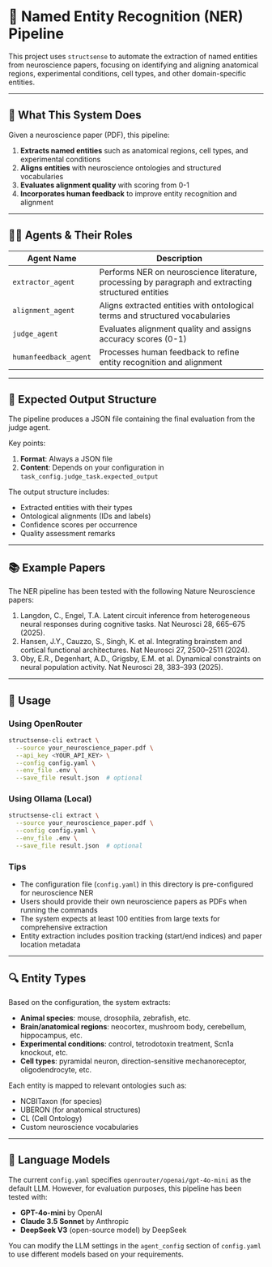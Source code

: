 # 🧠 Named Entity Recognition (NER) Pipeline

This project uses `structsense` to automate the extraction of named entities from neuroscience papers, focusing on identifying and aligning anatomical regions, experimental conditions, cell types, and other domain-specific entities.

---

## 🔬 What This System Does

Given a neuroscience paper (PDF), this pipeline:

1. **Extracts named entities** such as anatomical regions, cell types, and experimental conditions
2. **Aligns entities** with neuroscience ontologies and structured vocabularies
3. **Evaluates alignment quality** with scoring from 0-1
4. **Incorporates human feedback** to improve entity recognition and alignment

---

## 🧑‍💼 Agents & Their Roles

| Agent Name           | Description |
|----------------------|-------------|
| `extractor_agent`    | Performs NER on neuroscience literature, processing by paragraph and extracting structured entities |
| `alignment_agent`    | Aligns extracted entities with ontological terms and structured vocabularies |
| `judge_agent`        | Evaluates alignment quality and assigns accuracy scores (0-1) |
| `humanfeedback_agent`| Processes human feedback to refine entity recognition and alignment |

---

## 📁 Expected Output Structure

The pipeline produces a JSON file containing the final evaluation from the judge agent.

Key points:
1. **Format**: Always a JSON file
2. **Content**: Depends on your configuration in `task_config.judge_task.expected_output`

The output structure includes:
- Extracted entities with their types
- Ontological alignments (IDs and labels)
- Confidence scores per occurrence
- Quality assessment remarks

---

## 📚 Example Papers

The NER pipeline has been tested with the following Nature Neuroscience papers:

1. Langdon, C., Engel, T.A. Latent circuit inference from heterogeneous neural responses during cognitive tasks. Nat Neurosci 28, 665–675 (2025).
2. Hansen, J.Y., Cauzzo, S., Singh, K. et al. Integrating brainstem and cortical functional architectures. Nat Neurosci 27, 2500–2511 (2024).
3. Oby, E.R., Degenhart, A.D., Grigsby, E.M. et al. Dynamical constraints on neural population activity. Nat Neurosci 28, 383–393 (2025).
---

## 🧪 Usage

### Using OpenRouter
```bash
structsense-cli extract \
  --source your_neuroscience_paper.pdf \
  --api_key <YOUR_API_KEY> \
  --config config.yaml \
  --env_file .env \
  --save_file result.json  # optional
```

### Using Ollama (Local)
```bash
structsense-cli extract \
  --source your_neuroscience_paper.pdf \
  --config config.yaml \
  --env_file .env \
  --save_file result.json  # optional
```

### Tips

- The configuration file (`config.yaml`) in this directory is pre-configured for neuroscience NER
- Users should provide their own neuroscience papers as PDFs when running the commands
- The system expects at least 100 entities from large texts for comprehensive extraction
- Entity extraction includes position tracking (start/end indices) and paper location metadata

---

## 🔍 Entity Types

Based on the configuration, the system extracts:

- **Animal species**: mouse, drosophila, zebrafish, etc.
- **Brain/anatomical regions**: neocortex, mushroom body, cerebellum, hippocampus, etc.
- **Experimental conditions**: control, tetrodotoxin treatment, Scn1a knockout, etc.
- **Cell types**: pyramidal neuron, direction-sensitive mechanoreceptor, oligodendrocyte, etc.

Each entity is mapped to relevant ontologies such as:
- NCBITaxon (for species)
- UBERON (for anatomical structures)
- CL (Cell Ontology)
- Custom neuroscience vocabularies

---

## 🤖 Language Models

The current `config.yaml` specifies `openrouter/openai/gpt-4o-mini` as the default LLM. However, for evaluation purposes, this pipeline has been tested with:

- **GPT-4o-mini** by OpenAI
- **Claude 3.5 Sonnet** by Anthropic
- **DeepSeek V3** (open-source model) by DeepSeek

You can modify the LLM settings in the `agent_config` section of `config.yaml` to use different models based on your requirements.